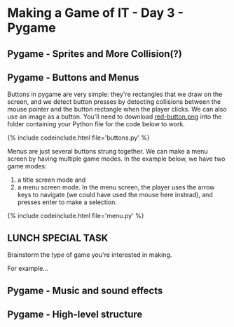 # Making a Game of IT - Day 3 - Pygame

## Pygame - Sprites and More Collision(?)

## Pygame - Buttons and Menus

Buttons in pygame are very simple: they're rectangles that we draw on the screen, and we detect button presses by detecting collisions between the mouse pointer and the button rectangle when the player clicks.
We can also use an image as a button.
You'll need to download [red-button.png](/media/red-button.png) into the folder containing your Python file for the code below to work.

{% include codeinclude.html file='buttons.py' %}

Menus are just several buttons strung together.
We can make a menu screen by having multiple game modes.
In the example below, we have two game modes:
1. a title screen mode and
2. a menu screen mode.
In the menu screen, the player uses the arrow keys to navigate (we could have used the mouse here instead), and presses enter to make a selection.

{% include codeinclude.html file='menu.py' %}

## LUNCH SPECIAL TASK

Brainstorm the _type_ of game you're interested in making.

For example...

## Pygame - Music and sound effects

## Pygame - High-level structure

<!-- {% include codeinclude.html file='block_catchy.py' %} -->
